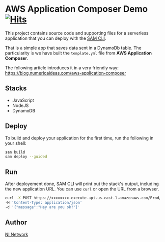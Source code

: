 # AWS Application Composer Demo [![Hits](https://hits.seeyoufarm.com/api/count/incr/badge.svg?url=https%3A%2F%2Fgithub.com%2Fnumerica-ideas%2Fni-aws-application-composer-sample&count_bg=%2379C83D&title_bg=%23555555&icon=&icon_color=%23E7E7E7&title=hits&edge_flat=false)](https://blog.numericaideas.com)

This project contains source code and supporting files for a serverless application that you can deploy with the [SAM CLI](https://docs.aws.amazon.com/serverless-application-model/latest/developerguide/what-is-sam.html).

That is a simple app that saves data sent in a DynamoDb table. The particularity is we have built the `template.yml` file from **AWS Application Composer**.

The following article introduces it in a very friendly way: https://blog.numericaideas.com/aws-application-composer

## Stacks

- JavaScript
- NodeJS
- DynamoDB

## Deploy

To build and deploy your application for the first time, run the following in your shell:

```bash
sam build
sam deploy --guided
```

## Run

After deployement done, SAM CLI will print out the stack's output, including the new application URL. You can use `curl` or open the URL from a browser.

```bash
curl -X POST https://xxxxxxxx.execute-api.us-east-1.amazonaws.com/Prod/demo
-H 'Content-Type: application/json'
-d '{"message":"Hey are you ok?"}'
```

## Author

[NI Network](https://www.numericaideas.com/)
